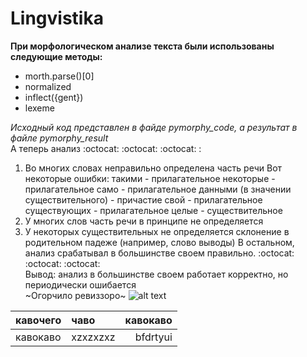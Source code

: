 # Lingvistika
**При морфологическом анализе текста были использованы следующие методы:**
+ morth.parse()[0]
+ normalized
+ inflect({gent})
+ lexeme

*Исходный код представлен в файде pymorphy_code, а результат в файле pymorphy_result* <br>
А теперь анализ :octocat: :octocat: :octocat: : <br>
1) Во многих словах неправильно определена часть речи
Вот некоторые ошибки:
такими - прилагательное
некоторые - прилагательное
само - прилагательное
данными (в значении существительного) - причастие
свой - прилагательное
существующих - прилагательное
целые - существительное
2) У многих слов часть речи в принципе не определяется
3) У некоторых существительных не определяется склонение в родительном падеже (например, слово выводы)
В остальном, анализ срабатывал в большинстве своем правильно. 
:octocat: :octocat: :octocat: <br>
Вывод: анализ в большинстве своем работает корректно, но периодически ошибается <br>
~Огорчило ревиззоро~
![alt text](https://sg.fiverrcdn.com/photos/6611313/original/python-logo-master-flat.png?1429210220 "Kartinka")


| кавочего | чаво | кавокаво |
| -------- | :------- | -------: |
| кавокаво | xzxzxzxz | bfdrtyui |
